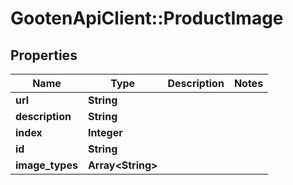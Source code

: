 # GootenApiClient::ProductImage

## Properties
Name | Type | Description | Notes
------------ | ------------- | ------------- | -------------
**url** | **String** |  | 
**description** | **String** |  | 
**index** | **Integer** |  | 
**id** | **String** |  | 
**image_types** | **Array&lt;String&gt;** |  | 


